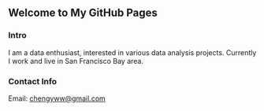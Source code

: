 ## Welcome to My GitHub Pages



### Intro

I am a data enthusiast, interested in various data analysis projects. Currently I work and live in San Francisco Bay area. 


### Contact Info

Email: <chengyww@gmail.com>
